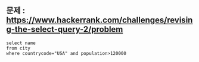 ## 문제 : https://www.hackerrank.com/challenges/revising-the-select-query-2/problem

```
select name
from city
where countrycode="USA" and population>120000
```
